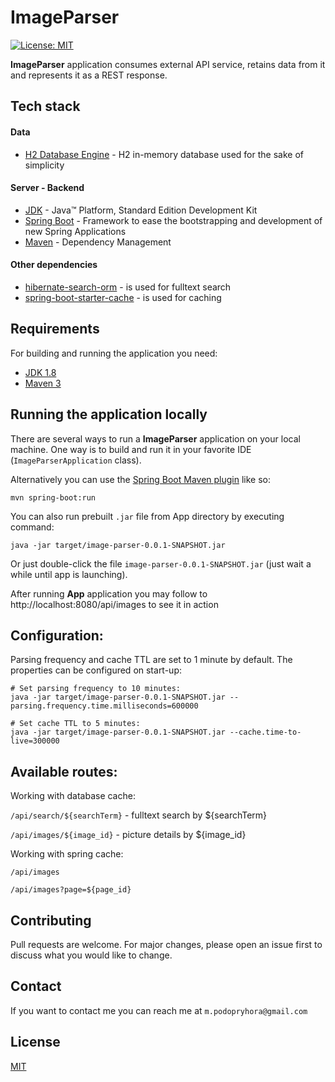 # ImageParser

[![License: MIT](https://img.shields.io/badge/License-MIT-yellow.svg)](https://opensource.org/licenses/MIT)

**ImageParser** application consumes external API service, retains data from it and represents it as a REST response.  

## Tech stack

#### Data
* 	[H2 Database Engine](https://www.h2database.com/) - H2 in-memory database used for the sake of simplicity
#### Server - Backend
* 	[JDK](http://www.oracle.com/technetwork/java/javase/downloads/jdk8-downloads-2133151.html) - Java™ Platform, Standard Edition Development Kit
* 	[Spring Boot](https://spring.io/projects/spring-boot) - Framework to ease the bootstrapping and development of new Spring Applications
* 	[Maven](https://maven.apache.org/) - Dependency Management

#### Other dependencies

* 	[hibernate-search-orm](https://mvnrepository.com/artifact/org.hibernate/hibernate-search-orm) - is used for fulltext search
* 	[spring-boot-starter-cache](https://mvnrepository.com/artifact/org.springframework.boot/spring-boot-starter-cache) - is used for caching 

## Requirements

For building and running the application you need:

- [JDK 1.8](http://www.oracle.com/technetwork/java/javase/downloads/jdk8-downloads-2133151.html)
- [Maven 3](https://maven.apache.org)

## Running the application locally

There are several ways to run a **ImageParser** application on your local machine. One way is to build and run it in your favorite IDE (`ImageParserApplication` class).

Alternatively you can use the [Spring Boot Maven plugin](https://docs.spring.io/spring-boot/docs/current/reference/html/build-tool-plugins-maven-plugin.html) like so:

```shell
mvn spring-boot:run
```

You can also run prebuilt ``.jar`` file from App directory by executing command:
```shell
java -jar target/image-parser-0.0.1-SNAPSHOT.jar
``` 

Or just double-click the file ``image-parser-0.0.1-SNAPSHOT.jar`` (just wait a while until app is launching).  

After running  **App** application you may follow to http://localhost:8080/api/images to see it in action

## Configuration:
Parsing frequency and cache TTL are set to 1 minute by default. The properties can be configured on start-up: 

```shell
# Set parsing frequency to 10 minutes: 
java -jar target/image-parser-0.0.1-SNAPSHOT.jar --parsing.frequency.time.milliseconds=600000

# Set cache TTL to 5 minutes:
java -jar target/image-parser-0.0.1-SNAPSHOT.jar --cache.time-to-live=300000
```

## Available routes:

Working with database cache:

`/api/search/${searchTerm}` - fulltext search by ${searchTerm}

`/api/images/${image_id}` - picture details by ${image_id}

Working with spring cache:

`/api/images`

`/api/images?page=${page_id}`

## Contributing
Pull requests are welcome. For major changes, please open an issue first to discuss what you would like to change.

## Contact

If you want to contact me you can reach me at `m.podopryhora@gmail.com`

## License
[MIT](https://choosealicense.com/licenses/mit/)
